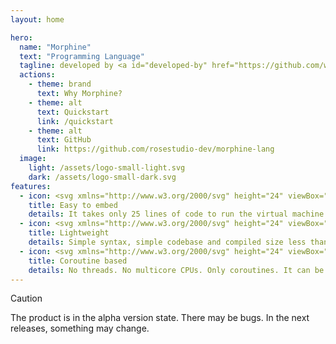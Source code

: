 ```yaml
---
layout: home

hero:
  name: "Morphine"
  text: "Programming Language"
  tagline: developed by <a id="developed-by" href="https://github.com/why-iskra">why-iskra</a>
  actions:
    - theme: brand
      text: Why Morphine?
    - theme: alt
      text: Quickstart
      link: /quickstart
    - theme: alt
      text: GitHub
      link: https://github.com/rosestudio-dev/morphine-lang
  image:
    light: /assets/logo-small-light.svg
    dark: /assets/logo-small-dark.svg
features:
  - icon: <svg xmlns="http://www.w3.org/2000/svg" height="24" viewBox="0 -960 960 960" width="24"> <path id="feature-icon-path" d="M360-400v-160q0-17 11.5-28.5T400-600h160q17 0 28.5 11.5T600-560v160q0 17-11.5 28.5T560-360H400q-17 0-28.5-11.5T360-400Zm80-40h80v-80h-80v80Zm-80 280v-40h-80q-33 0-56.5-23.5T200-280v-80h-40q-17 0-28.5-11.5T120-400q0-17 11.5-28.5T160-440h40v-80h-40q-17 0-28.5-11.5T120-560q0-17 11.5-28.5T160-600h40v-80q0-33 23.5-56.5T280-760h80v-40q0-17 11.5-28.5T400-840q17 0 28.5 11.5T440-800v40h80v-40q0-17 11.5-28.5T560-840q17 0 28.5 11.5T600-800v40h80q33 0 56.5 23.5T760-680v80h40q17 0 28.5 11.5T840-560q0 17-11.5 28.5T800-520h-40v80h40q17 0 28.5 11.5T840-400q0 17-11.5 28.5T800-360h-40v80q0 33-23.5 56.5T680-200h-80v40q0 17-11.5 28.5T560-120q-17 0-28.5-11.5T520-160v-40h-80v40q0 17-11.5 28.5T400-120q-17 0-28.5-11.5T360-160Zm320-120v-400H280v400h400ZM480-480Z"/> </svg>
    title: Easy to embed
    details: It takes only 25 lines of code to run the virtual machine. The virtual machine has no dependencies and supports 32-64 bit systems.
  - icon: <svg xmlns="http://www.w3.org/2000/svg" height="24" viewBox="0 -960 960 960" width="24"><path id="feature-icon-path" d="M260-160q-91 0-155.5-63T40-377q0-78 47-139t123-78q25-92 100-149t170-57q117 0 198.5 81.5T760-520q69 8 114.5 59.5T920-340q0 75-52.5 127.5T740-160H260Zm0-80h480q42 0 71-29t29-71q0-42-29-71t-71-29h-60v-80q0-83-58.5-141.5T480-720q-83 0-141.5 58.5T280-520h-20q-58 0-99 41t-41 99q0 58 41 99t99 41Zm220-240Z"/></svg>
    title: Lightweight
    details: Simple syntax, simple codebase and compiled size less than 1MB.
  - icon: <svg xmlns="http://www.w3.org/2000/svg" height="24" viewBox="0 -960 960 960" width="24"><path id="feature-icon-path" d="M160-400q-33 0-56.5-23.5T80-480q0-33 23.5-56.5T160-560q33 0 56.5 23.5T240-480q0 33-23.5 56.5T160-400Zm38 144 118-118q11-11 28-11t28 11q11 11 11 28t-11 28L254-200q-11 11-28 11t-28-11q-11-11-11-28t11-28Zm120-332L200-706q-11-11-11-28t11-28q11-11 28-11t28 11l118 118q11 11 11 28t-11 28q-11 11-28 11t-28-11ZM480-80q-33 0-56.5-23.5T400-160q0-33 23.5-56.5T480-240q33 0 56.5 23.5T560-160q0 33-23.5 56.5T480-80Zm0-640q-33 0-56.5-23.5T400-800q0-33 23.5-56.5T480-880q33 0 56.5 23.5T560-800q0 33-23.5 56.5T480-720Zm106 76 120-118q11-11 27.5-11.5T762-762q11 11 11 28t-11 28L643-587q-12 12-28.5 12T586-587q-11-12-11.5-28.5T586-644Zm120 444L588-318q-11-11-11-28t11-28q11-11 28-11t28 11l118 118q11 11 11 28t-11 28q-11 11-28 11t-28-11Zm94-200q-33 0-56.5-23.5T720-480q0-33 23.5-56.5T800-560q33 0 56.5 23.5T880-480q0 33-23.5 56.5T800-400Z"/></svg>
    title: Coroutine based
    details: No threads. No multicore CPUs. Only coroutines. It can be used in single-threaded systems thanks to cooperative multitasking.
---
```


> [!CAUTION]
> The product is in the alpha version state. There may be bugs. In the next releases, something may change.

<style>
#feature-icon-path {
    fill: var(--vp-c-brand-1);
}

#developed-by {
    color: var(--vp-c-brand-1);
}

:root {
    --vp-c-text-1: var(--vp-c-brand-1);
    --vp-home-hero-image-filter: blur(44px);
}

.dark {
    --vp-home-hero-image-background-image: radial-gradient(
        circle,
        #e4ddef52 100%,
        #e4ddef52 0%
    );
}

@media (min-width: 640px) {
    :root {
        --vp-home-hero-image-filter: blur(56px);
    }
}

@media (min-width: 960px) {
    :root {
        --vp-home-hero-image-filter: blur(68px);
    }
}
</style>
